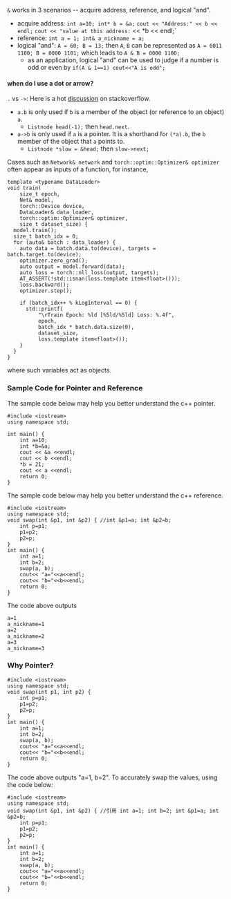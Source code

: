`&` works in 3 scenarios -- acquire address, reference, and logical "and".
+ acquire address: `int a=10; int* b = &a;` `cout << "Address:" << b << endl;` `cout << "value at this address:` << \*b << endl;`
+ reference: `int a = 1; int& a_nickname = a;`
+ logical "and": `A = 60; B = 13;` then `A`, `B` can be represented as `A = 0011 1100; B = 0000 1101;` which leads to `A & B = 0000 1100;`
  + as an application, logical "and" can be used to judge if a number is odd or even by `if(A & 1==1) cout<<"A is odd";`

#### when do I use a dot or arrow?
`.` vs `->`: Here is a hot [discussion](https://stackoverflow.com/questions/4984600/when-do-i-use-a-dot-arrow-or-double-colon-to-refer-to-members-of-a-class-in-c) on stackoverflow.
+ `a.b` is only used if `b` is a member of the object (or reference to an object) `a`.
  + `Listnode head(-1);` then `head.next`.
+ `a->b` is only used if `a` is a pointer. It is a shorthand for `(*a).b`, the `b` member of the object that `a` points to.
  + `Listnode *slow = &head;` then `slow->next;`

Cases such as `Network& network` and `torch::optim::Optimizer& optimizer` often appear as inputs of a function, for instance,
```
template <typename DataLoader>
void train(
    size_t epoch,
    Net& model,
    torch::Device device,
    DataLoader& data_loader,
    torch::optim::Optimizer& optimizer,
    size_t dataset_size) {
  model.train();
  size_t batch_idx = 0;
  for (auto& batch : data_loader) {
    auto data = batch.data.to(device), targets = batch.target.to(device);
    optimizer.zero_grad();
    auto output = model.forward(data);
    auto loss = torch::nll_loss(output, targets);
    AT_ASSERT(!std::isnan(loss.template item<float>()));
    loss.backward();
    optimizer.step();

    if (batch_idx++ % kLogInterval == 0) {
      std::printf(
          "\rTrain Epoch: %ld [%5ld/%5ld] Loss: %.4f",
          epoch,
          batch_idx * batch.data.size(0),
          dataset_size,
          loss.template item<float>());
    }
  }
}
```
where such variables act as objects.

### Sample Code for Pointer and Reference
The sample code below may help you better understand the c++ pointer.
```
#include <iostream>
using namespace std;

int main() {
    int a=10;
    int *b=&a;
    cout << &a <<endl;
    cout << b <<endl;
    *b = 21;
    cout << a <<endl;
    return 0;
}
```
The sample code below may help you better understand the c++ reference.
```
#include <iostream>
using namespace std;
void swap(int &p1, int &p2) { //int &p1=a; int &p2=b;
    int p=p1;
    p1=p2;
    p2=p;
}
int main() {
    int a=1;
    int b=2;
    swap(a, b);
	cout<< "a="<<a<<endl;
	cout<< "b="<<b<<endl;
	return 0;
}
```
The code above outputs
```
a=1
a_nickname=1
a=2
a_nickname=2
a=3
a_nickname=3
```
### Why Pointer?
```
#include <iostream>
using namespace std;
void swap(int p1, int p2) {
    int p=p1;
    p1=p2;
    p2=p;
}
int main() {
    int a=1;
    int b=2;
    swap(a, b);
	cout<< "a="<<a<<endl;
	cout<< "b="<<b<<endl;
	return 0;
}
```
The code above outputs "a=1, b=2". To accurately swap the values, using the code below:
```
#include <iostream>
using namespace std;
void swap(int &p1, int &p2) { //引用 int a=1; int b=2; int &p1=a; int &p2=b;
    int p=p1;
    p1=p2;
    p2=p;
}
int main() {
    int a=1;
    int b=2;
    swap(a, b);
	cout<< "a="<<a<<endl;
	cout<< "b="<<b<<endl;
	return 0;
}
```
